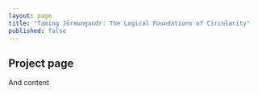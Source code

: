 ```yaml
---
layout: page
title: "Taming Jörmungandr: The Logical Foundations of Circularity"
published: false
---
```

## Project page

And content
